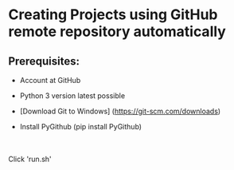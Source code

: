 # Creating Projects using GitHub remote repository automatically




## Prerequisites:

- Account at GitHub

- Python 3 version latest possible

- [Download Git to Windows] (https://git-scm.com/downloads)

- Install PyGithub (pip install PyGithub)

\
\
Click 'run.sh'
